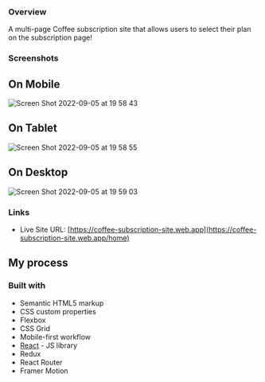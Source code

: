 
### Overview

A multi-page Coffee subscription site that allows users to select their plan on the subscription page!

### Screenshots

## On Mobile 

![Screen Shot 2022-09-05 at 19 58 43](https://user-images.githubusercontent.com/25332391/188522095-6819eb1f-d9f6-4c53-8e97-9bd40517f121.png)

## On Tablet

![Screen Shot 2022-09-05 at 19 58 55](https://user-images.githubusercontent.com/25332391/188522111-d461b085-5ba6-4e89-abf9-4fc1df085936.png)

## On Desktop

![Screen Shot 2022-09-05 at 19 59 03](https://user-images.githubusercontent.com/25332391/188522116-d443cccc-6273-42b3-84ae-0a031d2a6cc6.png)


### Links

- Live Site URL: [https://coffee-subscription-site.web.app](https://coffee-subscription-site.web.app/home)

## My process

### Built with

- Semantic HTML5 markup
- CSS custom properties
- Flexbox
- CSS Grid
- Mobile-first workflow
- [React](https://reactjs.org/) - JS library
- Redux
- React Router
- Framer Motion
